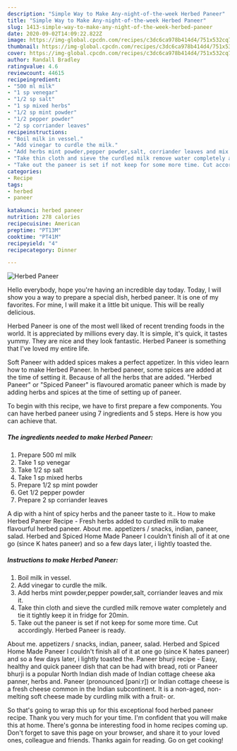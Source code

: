 ```yaml
---
description: "Simple Way to Make Any-night-of-the-week Herbed Paneer"
title: "Simple Way to Make Any-night-of-the-week Herbed Paneer"
slug: 1413-simple-way-to-make-any-night-of-the-week-herbed-paneer
date: 2020-09-02T14:09:22.822Z
image: https://img-global.cpcdn.com/recipes/c3dc6ca978b414d4/751x532cq70/herbed-paneer-recipe-main-photo.jpg
thumbnail: https://img-global.cpcdn.com/recipes/c3dc6ca978b414d4/751x532cq70/herbed-paneer-recipe-main-photo.jpg
cover: https://img-global.cpcdn.com/recipes/c3dc6ca978b414d4/751x532cq70/herbed-paneer-recipe-main-photo.jpg
author: Randall Bradley
ratingvalue: 4.6
reviewcount: 44615
recipeingredient:
- "500 ml milk"
- "1 sp venegar"
- "1/2 sp salt"
- "1 sp mixed herbs"
- "1/2 sp mint powder"
- "1/2 pepper powder"
- "2 sp corriander leaves"
recipeinstructions:
- "Boil milk in vessel."
- "Add vinegar to curdle the milk."
- "Add herbs mint powder,pepper powder,salt, corriander leaves and mix it."
- "Take thin cloth and sieve the curdled milk remove water completely and tie it tightly keep it in fridge for 20min."
- "Take out the paneer is set if not keep for some more time. Cut accordingly. Herbed Paneer is ready."
categories:
- Recipe
tags:
- herbed
- paneer

katakunci: herbed paneer 
nutrition: 278 calories
recipecuisine: American
preptime: "PT13M"
cooktime: "PT41M"
recipeyield: "4"
recipecategory: Dinner

---
```



![Herbed Paneer](https://img-global.cpcdn.com/recipes/c3dc6ca978b414d4/751x532cq70/herbed-paneer-recipe-main-photo.jpg)

Hello everybody, hope you're having an incredible day today. Today, I will show you a way to prepare a special dish, herbed paneer. It is one of my favorites. For mine, I will make it a little bit unique. This will be really delicious.

Herbed Paneer is one of the most well liked of recent trending foods in the world. It is appreciated by millions every day. It is simple, it's quick, it tastes yummy. They are nice and they look fantastic. Herbed Paneer is something that I've loved my entire life.

Soft Paneer with added spices makes a perfect appetizer. In this video learn how to make Herbed Paneer. In herbed paneer, some spices are added at the time of setting it. Because of all the herbs that are added. &#34;Herbed Paneer&#34; or &#34;Spiced Paneer&#34; is flavoured aromatic paneer which is made by adding herbs and spices at the time of setting up of paneer.


To begin with this recipe, we have to first prepare a few components. You can have herbed paneer using 7 ingredients and 5 steps. Here is how you can achieve that.

<!--inarticleads1-->

##### The ingredients needed to make Herbed Paneer:

1. Prepare 500 ml milk
1. Take 1 sp venegar
1. Take 1/2 sp salt
1. Take 1 sp mixed herbs
1. Prepare 1/2 sp mint powder
1. Get 1/2 pepper powder
1. Prepare 2 sp corriander leaves


A dip with a hint of spicy herbs and the paneer taste to it.. How to make Herbed Paneer Recipe - Fresh herbs added to curdled milk to make flavourful herbed paneer. About me. appetizers / snacks, indian, paneer, salad. Herbed and Spiced Home Made Paneer I couldn&#39;t finish all of it at one go (since K hates paneer) and so a few days later, i lightly toasted the. 

<!--inarticleads2-->

##### Instructions to make Herbed Paneer:

1. Boil milk in vessel.
1. Add vinegar to curdle the milk.
1. Add herbs mint powder,pepper powder,salt, corriander leaves and mix it.
1. Take thin cloth and sieve the curdled milk remove water completely and tie it tightly keep it in fridge for 20min.
1. Take out the paneer is set if not keep for some more time. Cut accordingly. Herbed Paneer is ready.


About me. appetizers / snacks, indian, paneer, salad. Herbed and Spiced Home Made Paneer I couldn&#39;t finish all of it at one go (since K hates paneer) and so a few days later, i lightly toasted the. Paneer bhurji recipe - Easy, healthy and quick paneer dish that can be had with bread, roti or Paneer bhurji is a popular North Indian dish made of Indian cottage cheese aka panner, herbs and. Paneer (pronounced [pəniːr]) or Indian cottage cheese is a fresh cheese common in the Indian subcontinent. It is a non-aged, non-melting soft cheese made by curdling milk with a fruit- or. 

So that's going to wrap this up for this exceptional food herbed paneer recipe. Thank you very much for your time. I'm confident that you will make this at home. There's gonna be interesting food in home recipes coming up. Don't forget to save this page on your browser, and share it to your loved ones, colleague and friends. Thanks again for reading. Go on get cooking!
